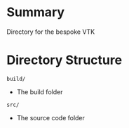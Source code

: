 # Summary
Directory for the bespoke VTK

# Directory Structure
`build/`
- The build folder

`src/`
- The source code folder
